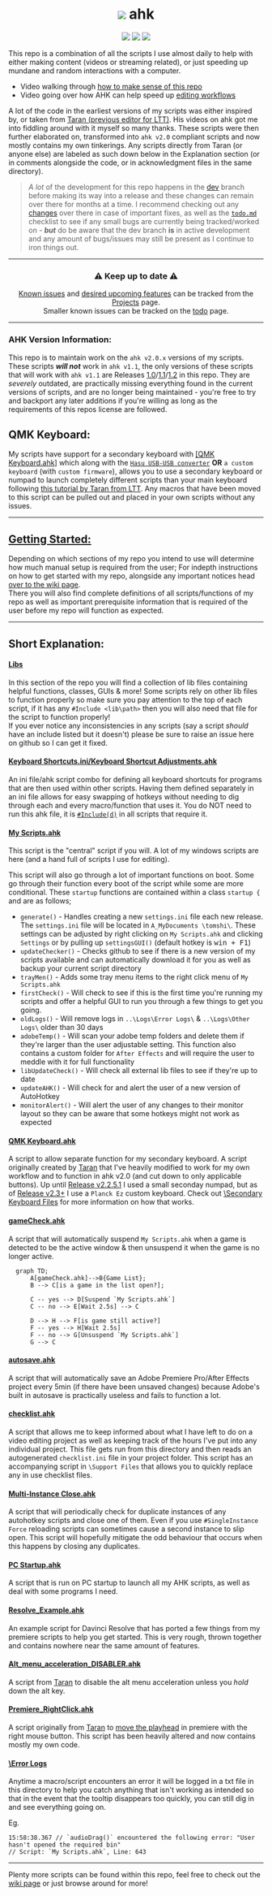 <div align="center">

# [![](https://bit.ly/3fjVx8t)](https://github.com/Tomshiii/ahk/tree/main) ahk
[![](https://img.shields.io/github/v/release/Tomshiii/ahk)](https://github.com/tomshiii/ahk/releases/latest) [![](https://img.shields.io/github/last-commit/tomshiii/ahk/dev?label=last%20commit%20%28dev%29)](https://github.com/Tomshiii/ahk/commits/dev) [![](https://img.shields.io/github/license/tomshiii/ahk?color=orange)](https://github.com/tomshiii/ahk/blob/main/LICENSE)
</div>

This repo is a combination of all the scripts I use almost daily to help with either making content (videos or streaming related), or just speeding up mundane and random interactions with a computer.

- Video walking through [how to make sense of this repo](https://youtu.be/4qakIF4Vins)
- Video going over how AHK can help speed up [editing workflows](https://youtu.be/Iv-oR7An_iI)

A lot of the code in the earliest versions of my scripts was either inspired by, or taken from [Taran (previous editor for LTT)](https://github.com/TaranVH/). His videos on ahk got me into fiddling around with it myself so many thanks. These scripts were then further elaborated on, transformed into `ahk v2.0` compliant scripts and now mostly contains my own tinkerings. Any scripts directly from Taran (or anyone else) are labeled as such down below in the Explanation section (or in comments alongside the code, or in acknowledgment files in the same directory).

> *A lot* of the development for this repo happens in the [dev](https://github.com/Tomshiii/ahk/tree/dev) branch before making its way into a release and these changes can remain over there for months at a time. I recommend checking out any [changes](https://github.com/Tomshiii/ahk/blob/dev/changelog.md) over there in case of important fixes, as well as the [`todo.md`](https://github.com/Tomshiii/ahk/blob/dev/Support%20Files/todo.md) checklist to see if any small bugs are currently being tracked/worked on - ***but*** do be aware that the dev branch **is** in active development and any amount of bugs/issues may still be present as I continue to iron things out.

***

<div align="center">

### ⚠️ Keep up to date ⚠️
[Known issues](https://github.com/users/Tomshiii/projects/2) and [desired upcoming features](https://github.com/users/Tomshiii/projects/1) can be tracked from the [Projects](https://github.com/Tomshiii/ahk/projects?query=is%3Aopen) page.  
Smaller known issues can be tracked on the [todo](https://github.com/Tomshiii/ahk/blob/main/Support%20Files/todo.md) page.
</div>

***

### AHK Version Information:
This repo is to maintain work on the `ahk v2.0.x` versions of my scripts. These scripts **_will not_** work in `ahk v1.1`, the only versions of these scripts that will work with `ahk v1.1` are Releases [1.0](https://github.com/Tomshiii/ahk/releases/tag/v1.0)/[1.1](https://github.com/Tomshiii/ahk/releases/tag/v1.1)/[1.2](https://github.com/Tomshiii/ahk/releases/tag/v1.2) in this repo. They are _severely_ outdated, are practically missing everything found in the current versions of scripts, and are no longer being maintained - you're free to try and backport any later additions if you're willing as long as the requirements of this repos license are followed.

## QMK Keyboard:
My scripts have support for a secondary keyboard with [[QMK Keyboard.ahk]](https://github.com/Tomshiii/ahk/blob/main/QMK%20Keyboard.ahk) which along with the [`Hasu USB-USB converter`](https://geekhack.org/index.php?topic=109514.0) **OR** `a custom keyboard` (with `custom firmware`), allows you to use a secondary keyboard or numpad to launch completely different scripts than your main keyboard following [this tutorial by Taran from LTT](https://www.youtube.com/watch?v=GZEoss4XIgc). Any macros that have been moved to this script can be pulled out and placed in your own scripts without any issues.
***

## [Getting Started:](https://github.com/Tomshiii/ahk/wiki)

Depending on which sections of my repo you intend to use will determine how much manual setup is required from the user; For indepth instructions on how to get started with my repo, alongside any important notices head [over to the wiki page](https://github.com/Tomshiii/ahk/wiki).  
There you will also find complete definitions of all scripts/functions of my repo as well as important prerequisite information that is required of the user before my repo will function as expected.
***

## Short Explanation:

#### [Libs](https://github.com/Tomshiii/ahk/tree/main/lib/)
In this section of the repo you will find a collection of lib files containing helpful functions, classes, GUIs & more! Some scripts rely on other lib files to function properly so make sure you pay attention to the top of each script, if it has any `#Include <lib\path>` then you will also need that file for the script to function properly!  
If you ever notice any inconsistencies in any scripts (say a script *should* have an include listed but it doesn't) please be sure to raise an issue here on github so I can get it fixed.

#### [Keyboard Shortcuts.ini/Keyboard Shortcut Adjustments.ahk](https://github.com/Tomshiii/ahk/tree/main/Support%20Files/KSA)
An ini file/ahk script combo for defining all keyboard shortcuts for programs that are then used within other scripts. Having them defined separately in an ini file allows for easy swapping of hotkeys without needing to dig through each and every macro/function that uses it. You do NOT need to run this ahk file, it is [`#Include(d)`](https://lexikos.github.io/v2/docs/commands/_Include.htm) in all scripts that require it.

#### [My Scripts.ahk](https://github.com/Tomshiii/ahk/blob/main/My%20Scripts.ahk)
This script is the "central" script if you will. A lot of my windows scripts are here (and a hand full of scripts I use for editing).

This script will also go through a lot of important functions on boot. Some go through their function every boot of the script while some are more conditional. These `startup` functions are contained within a class `startup {` and are as follows;
- `generate()` - Handles creating a new `settings.ini` file each new release. The `settings.ini` file will be located in `A_MyDocuments \tomshi\`. These settings can be adjusted by right clicking on `My Scripts.ahk` and clicking `Settings` or by pulling up `settingsGUI()` (default hotkey is <kbd>win + F1</kbd>)
- `updateChecker()` - Checks github to see if there is a new version of my scripts available and can automatically download it for you as well as backup your current script directory
- `trayMen()` - Adds some tray menu items to the right click menu of `My Scripts.ahk`
- `firstCheck()` - Will check to see if this is the first time you're running my scripts and offer a helpful GUI to run you through a few things to get you going.
- `oldLogs()` - Will remove logs in `..\Logs\Error Logs\` & `..\Logs\Other Logs\` older than 30 days
- `adobeTemp()` - Will scan your adobe temp folders and delete them if they're larger than the user adjustable setting. This function also contains a custom folder for `After Effects` and will require the user to meddle with it for full functionality
- `libUpdateCheck()` - Will check all external lib files to see if they're up to date
- `updateAHK()` - Will check for and alert the user of a new version of AutoHotkey
- `monitorAlert()` - Will alert the user of any changes to their monitor layout so they can be aware that some hotkeys might not work as expected

#### [QMK Keyboard.ahk](https://github.com/Tomshiii/ahk/blob/main/QMK%20Keyboard.ahk)
A script to allow separate function for my secondary keyboard. A script originally created by [Taran](https://github.com/TaranVH/) that I've heavily modified to work for my own workflow and to function in ahk v2.0 (and cut down to only applicable buttons). Up until [Release v2.2.5.1](https://github.com/Tomshiii/ahk/releases/tag/v2.2.5.1) I used a small seconday numpad, but as of [Release v2.3+](https://github.com/Tomshiii/ahk/releases/tag/v2.3) I use a `Planck Ez` custom keyboard.
Check out [\Secondary Keyboard Files](https://github.com/Tomshiii/ahk/tree/main/Support%20Files/Secondary%20Keyboard%20Files) for more information on how that works.

#### [gameCheck.ahk](https://github.com/Tomshiii/ahk/blob/main/Timer%20Scripts/gameCheck.ahk)
A script that will automatically suspend `My Scripts.ahk` when a game is detected to be the active window & then unsuspend it when the game is no longer active.
```mermaid
  graph TD;
      A[gameCheck.ahk]-->B{Game List};
      B --> C[is a game in the list open?];

      C -- yes --> D[Suspend `My Scripts.ahk`]
      C -- no --> E[Wait 2.5s] --> C

      D --> H --> F[is game still active?]
      F -- yes --> H[Wait 2.5s]
      F -- no --> G[Unsuspend `My Scripts.ahk`]
      G --> C
```

#### [autosave.ahk](https://github.com/Tomshiii/ahk/blob/main/Timer%20Scripts/autosave.ahk)
A script that will automatically save an Adobe Premiere Pro/After Effects project every 5min (if there have been unsaved changes) because Adobe's built in autosave is practically useless and fails to function a lot.

#### [checklist.ahk](https://github.com/Tomshiii/ahk/blob/main/checklist.ahk)
A script that allows me to keep informed about what I have left to do on a video editing project as well as keeping track of the hours I've put into any individual project. This file gets run from this directory and then reads an autogenerated `checklist.ini` file in your project folder. This script has an accompanying script in `\Support Files` that allows you to quickly replace any in use checklist files.

#### [Multi-Instance Close.ahk](https://github.com/Tomshiii/ahk/blob/main/Timer%20Scripts/Multi-Instance%20Close.ahk)
A script that will periodically check for duplicate instances of any autohotkey scripts and close one of them. Even if you use `#SingleInstance Force` reloading scripts can sometimes cause a second instance to slip open. This script will hopefully mitigate the odd behaviour that occurs when this happens by closing any duplicates.

#### [PC Startup.ahk](https://github.com/Tomshiii/ahk/blob/main/PC%20Startup/PC%20Startup.ahk)
A script that is run on PC startup to launch all my AHK scripts, as well as deal with some programs I need.

#### [Resolve_Example.ahk](https://github.com/Tomshiii/ahk/blob/main/lib/Apps/Editors/Resolve.ahk)
An example script for Davinci Resolve that has ported a few things from my premiere scripts to help you get started. This is very rough, thrown together and contains nowhere near the same amount of features.

#### [Alt_menu_acceleration_DISABLER.ahk](https://github.com/Tomshiii/ahk/blob/main/Timer%20Scripts/Alt_menu_acceleration_DISABLER.ahk)
A script from [Taran](https://github.com/TaranVH/) to disable the alt menu acceleration unless you _hold_ down the alt key.

#### [Premiere_RightClick.ahk](https://github.com/Tomshiii/ahk/blob/main/lib/Classes/Editors/Premiere_RightClick.ahk)
A script originally from [Taran](https://github.com/TaranVH/) to [move the playhead](https://github.com/TaranVH/2nd-keyboard/blob/master/Taran's_Premiere_Mods/PREMIERE_MOD_Right_click_timeline_to_move_playhead.ahk) in premiere with the right mouse button. This script has been heavily altered and now contains mostly my own code.

#### [\Error Logs](https://github.com/Tomshiii/ahk/tree/main/Logs/Error%20Logs)
Anytime a macro/script encounters an error it will be logged in a txt file in this directory to help you catch anything that isn't working as intended so that in the event that the tooltip disappears too quickly, you can still dig in and see everything going on.

Eg.
```
15:58:38.367 // `audioDrag()` encountered the following error: "User hasn't opened the required bin"
// Script: `My Scripts.ahk`, Line: 643
```
***
Plenty more scripts can be found within this repo, feel free to check out the [wiki page](https://github.com/Tomshiii/ahk/wiki/Home) or just browse around for more!
